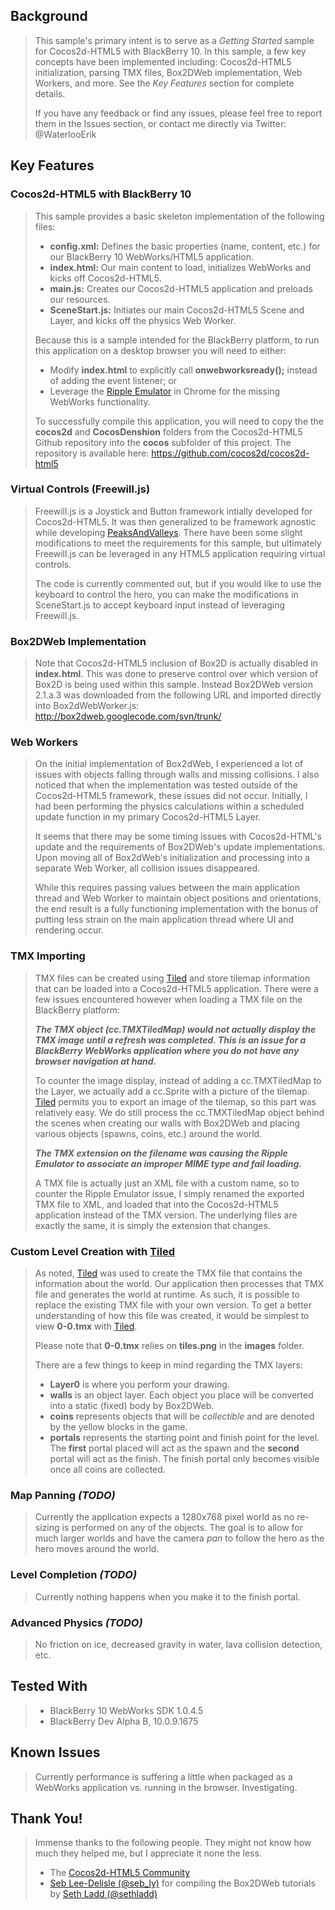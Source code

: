 ## Background

>   This sample's primary intent is to serve as a *Getting Started* sample
>   for Cocos2d-HTML5 with BlackBerry 10. In this sample, a few key concepts
>   have been implemented including: Cocos2d-HTML5 initialization, parsing
>   TMX files, Box2DWeb implementation, Web Workers, and more. See the
>   *Key Features* section for complete details.
>   
>   If you have any feedback or find any issues, please feel free to report
>   them in the Issues section, or contact me directly via Twitter:
>   @WaterlooErik

## Key Features

### Cocos2d-HTML5 with BlackBerry 10
>   
>   This sample provides a basic skeleton implementation of the following files:
>   *   **config.xml:** Defines the basic properties (name, content, etc.) for our BlackBerry 10 WebWorks/HTML5 application.
>   *   **index.html:** Our main content to load, initializes WebWorks and kicks off Cocos2d-HTML5.
>   *   **main.js:** Creates our Cocos2d-HTML5 application and preloads our resources.
>   *   **SceneStart.js:** Initiates our main Cocos2d-HTML5 Scene and Layer, and kicks off the physics Web Worker.
>   
>   Because this is a sample intended for the BlackBerry platform, to run this application on a desktop browser you will need to either:
>   *   Modify **index.html** to explicitly call **onwebworksready();** instead of adding the event listener; or
>   *   Leverage the [Ripple Emulator](https://developer.blackberry.com/html5/download/) in Chrome for the missing WebWorks functionality.
>   
>   To successfully compile this application, you will need to copy the the **cocos2d** and **CocosDenshion** folders from the Cocos2d-HTML5 Github
>   repository into the **cocos** subfolder of this project. The repository is available here:
>   https://github.com/cocos2d/cocos2d-html5

### Virtual Controls (Freewill.js)
>   
>   Freewill.js is a Joystick and Button framework intially developed for Cocos2d-HTML5. It was then generalized to be framework
>   agnostic while developing [PeaksAndValleys](https://github.com/blackberry/WebGL-Samples/tree/master/PeaksAndValleys). There have been some
>   slight modifications to meet the requirements for this sample, but ultimately Freewill.js can be leveraged in any HTML5 application
>   requiring virtual controls.
>   
>   The code is currently commented out, but if you would like to use the keyboard to control the hero, you can make the modifications
>   in SceneStart.js to accept keyboard input instead of leveraging Freewill.js.

### Box2DWeb Implementation
>   
>   Note that Cocos2d-HTML5 inclusion of Box2D is actually disabled in **index.html**.
>   This was done to preserve control over which version of Box2D is being used within this sample.
>   Instead Box2DWeb version 2.1.a.3 was downloaded from the following URL and imported directly into Box2dWebWorker.js:
>   http://box2dweb.googlecode.com/svn/trunk/

### Web Workers
>   
>   On the initial implementation of Box2dWeb, I experienced a lot of issues with objects falling through walls and missing collisions.
>   I also noticed that when the implementation was tested outside of the Cocos2d-HTML5 framework, these issues did not occur.
>   Initially, I had been performing the physics calculations within a scheduled update function in my primary Cocos2d-HTML5 Layer.
>   
>   It seems that there may be some timing issues with Cocos2d-HTML's update and the requirements of Box2DWeb's update implementations.
>   Upon moving all of Box2dWeb's initialization and processing into a separate Web Worker, all collision issues disappeared.
>   
>   While this requires passing values between the main application thread and Web Worker to maintain object positions and orientations,
>   the end result is a fully functioning implementation with the bonus of putting less strain on the main application thread where UI
>   and rendering occur.

### TMX Importing
>
>   TMX files can be created using [Tiled](http://www.mapeditor.org/) and store tilemap information that can be loaded into a Cocos2d-HTML5 application.
>   There were a few issues encountered however when loading a TMX file on the BlackBerry platform:
>   
>   ***The TMX object (cc.TMXTiledMap) would not actually display the TMX image until a refresh was completed. This is an issue for a BlackBerry WebWorks application where you do not have any browser navigation at hand.***
>   
>   To counter the image display, instead of adding a cc.TMXTiledMap to the Layer, we actually add a cc.Sprite with a picture of the tilemap. [Tiled](http://www.mapeditor.org/) permits you to export an
>   image of the tilemap, so this part was relatively easy. We do still process the cc.TMXTiledMap object behind the scenes when creating our walls with Box2DWeb and placing
>   various objects (spawns, coins, etc.) around the world.
>   
>   ***The TMX extension on the filename was causing the Ripple Emulator to associate an improper MIME type and fail loading.***
>   
>   A TMX file is actually just an XML file with a custom name, so to counter the Ripple Emulator issue, I simply renamed the exported TMX file to XML, and
>   loaded that into the Cocos2d-HTML5 application instead of the TMX version. The underlying files are exactly the same, it is simply the extension that changes.

### Custom Level Creation with [Tiled](http://www.mapeditor.org/)
>   
>   As noted, [Tiled](http://www.mapeditor.org/) was used to create the TMX file that contains the information about the world. Our application then processes that TMX file and generates the
>   world at runtime. As such, it is possible to replace the existing TMX file with your own version. To get a better understanding of how this file was created,
>   it would be simplest to view **0-0.tmx** with [Tiled](http://www.mapeditor.org/).
>   
>   Please note that **0-0.tmx** relies on **tiles.png** in the **images** folder.
>   
>   There are a few things to keep in mind regarding the TMX layers:
>   *   **Layer0** is where you perform your drawing.
>   *   **walls** is an object layer. Each object you place will be converted into a static (fixed) body by Box2DWeb.
>   *   **coins** represents objects that will be *collectible* and are denoted by the yellow blocks in the game.
>   *   **portals** represents the starting point and finish point for the level. The **first** portal placed will act as the spawn and the **second** portal will act as the finish. The finish portal only becomes visible once all coins are collected.

### Map Panning *(TODO)*
>   
>   Currently the application expects a 1280x768 pixel world as no re-sizing is performed on any of the objects. The goal is to allow for
>   much larger worlds and have the camera *pan* to follow the hero as the hero moves around the world.

### Level Completion *(TODO)*
>   
>   Currently nothing happens when you make it to the finish portal.

### Advanced Physics *(TODO)*
>   
>   No friction on ice, decreased gravity in water, lava collision detection, etc.

## Tested With
>   
>   *   BlackBerry 10 WebWorks SDK 1.0.4.5
>   *   BlackBerry Dev Alpha B, 10.0.9.1675

## Known Issues
>   
>   Currently performance is suffering a little when packaged as a WebWorks application vs. running in the browser. Investigating.

## Thank You!
>   
>   Immense thanks to the following people. They might not know how much they
>   helped me, but I appreciate it none the less.
>   *   The [Cocos2d-HTML5 Community](http://www.cocos2d-x.org/projects/cocos2d-x/boards/19)
>   *   [Seb Lee-Delisle (@seb_ly)](http://creativejs.com/2011/09/box2d-javascript-tutorial-series-by-seth-ladd/) for compiling the Box2DWeb tutorials by [Seth Ladd (@sethladd)](http://blog.sethladd.com/)
